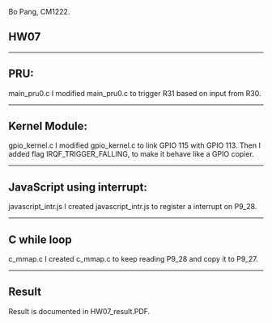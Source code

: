 Bo Pang, CM1222.

HW07
-----


---
PRU:
--- 
main_pru0.c
I modified main_pru0.c to trigger R31 based on input from R30. 


---
Kernel Module: 
---
gpio_kernel.c
I modified gpio_kernel.c to link GPIO 115 with GPIO 113.
Then I added flag IRQF_TRIGGER_FALLING, to make it behave like a GPIO copier.


---
JavaScript using interrupt:
---
javascript_intr.js
I created javascript_intr.js to register a interrupt on P9_28.


---
C while loop
---
c_mmap.c
I created c_mmap.c to keep reading P9_28 and copy it to P9_27.


---
Result
---
Result is documented in HW07_result.PDF.

